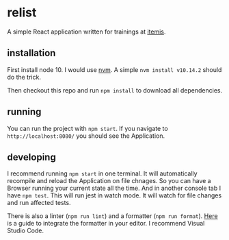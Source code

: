 # relist

A simple React application written for trainings at [itemis](https://www.itemis.com/en/).

## installation

First install node 10. I would use [nvm](https://github.com/creationix/nvm). A simple `nvm install v10.14.2` should do the trick.

Then checkout this repo and run `npm install` to download all dependencies.

## running

You can run the project with `npm start`. If you navigate to `http://localhost:8080/` you should see the Application.

## developing

I recommend running `npm start` in one terminal. It will automatically recompile and reload the Application on file chnages. So you can have a Browser running your current state all the time. And in another console tab I have `npm test`. This will run jest in watch mode. It will watch for file changes and run affected tests.

There is also a linter (`npm run lint`) and a formatter (`npm run format`). [Here](https://prettier.io/docs/en/editors.html) is a guide to integrate the formatter in your editor. I recommend Visual Studio Code.
